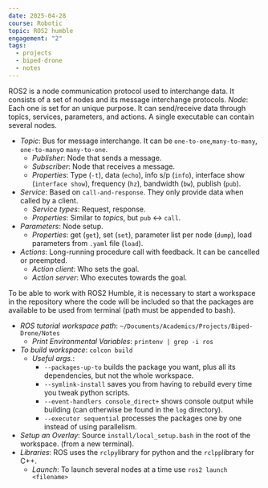 ```yaml
---
date: 2025-04-28
course: Robotic
topic: ROS2 humble
engagement: "2"
tags:
  - projects
  - biped-drone
  - notes
---
```

ROS2 is a node communication protocol used to interchange data. It consists of a set of nodes and its message interchange protocols.
*Node*: Each one is set for an unique purpose. It can send/receive data through topics, services, parameters, and actions. A single executable can contain several nodes.
- *Topic*: Bus for message interchange. It can be `one-to-one`,`many-to-many`, `one-to-many`o `many-to-one`.
	- *Publisher*: Node that sends a message.
	- *Subscriber*: Node that receives a message.
	- *Properties*: Type (`-t`), data (`echo`), info s/p (`info`), interface show (`interface show`), frequency (`hz`), bandwidth (`bw`), publish (`pub`).
- *Service*: Based on `call-and-response`. They only provide data when called by a client.
	- *Service types*: Request, response.
	- *Properties*: Similar to *topics*, but `pub` $\leftrightarrow$ `call`.
- *Parameters*: Node setup.
	- *Properties*: get (`get`), set (`set`), parameter list per node (`dump`), load parameters from `.yaml` file (`load`).
- *Actions*: Long-running procedure call with feedback. It can be cancelled or preempted.
	- *Action client*: Who sets the goal.
	- *Action server*: Who executes towards the goal.

To be able to work with ROS2 Humble, it is necessary to start a workspace in the repository where the code will be included so that the packages are available to be used from terminal (path must be appended to bash).
- *ROS tutorial workspace path*: `~/Documents/Academics/Projects/Biped-Drone/Notes`
	- *Print Environmental Variables*: `printenv | grep -i ros`
- *To build workspace*: `colcon build`
	- *Useful args.*: 
		- `--packages-up-to` builds the package you want, plus all its dependencies, but not the whole workspace.
		- `--symlink-install` saves you from having to rebuild every time you tweak python scripts.
		- `--event-handlers console_direct+` shows console output while building (can otherwise be found in the `log` directory).
		- `--executor sequential` processes the packages one by one instead of using parallelism.
- *Setup an Overlay*: Source `install/local_setup.bash` in the root of the workspace. (from a new terminal).
- *Libraries*: ROS uses the `rclpy`library for python and the `rclpp`library for C++.
	- *Launch*: To launch several nodes at a time use `ros2 launch <filename>`